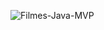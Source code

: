 ![Filmes-Java-MVP](https://github.com/jonata1200/App-de-Filmes-Java-MVP/assets/106604675/80dc4278-3c29-4d0c-ba71-5bc8d5a18456)
